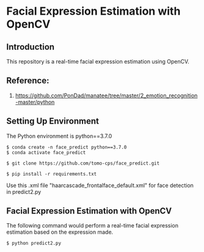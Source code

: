 # Facial Expression Estimation with OpenCV

## Introduction
This repository is a real-time facial expression estimation using OpenCV.

## Reference:
1. <https://github.com/PonDad/manatee/tree/master/2_emotion_recognition-master/python>

## Setting Up Environment
The Python environment is python==3.7.0
```
$ conda create -n face_predict python==3.7.0
$ conda activate face_predict
```
```
$ git clone https://github.com/tomo-cps/face_predict.git
```
```
$ pip install -r requirements.txt
```

Use this .xml file "haarcascade_frontalface_default.xml" for face detection in predict2.py

## Facial Expression Estimation with OpenCV
The following command would perform a real-time facial expression estimation based on the expression made.
```                                                   
$ python predict2.py
```
